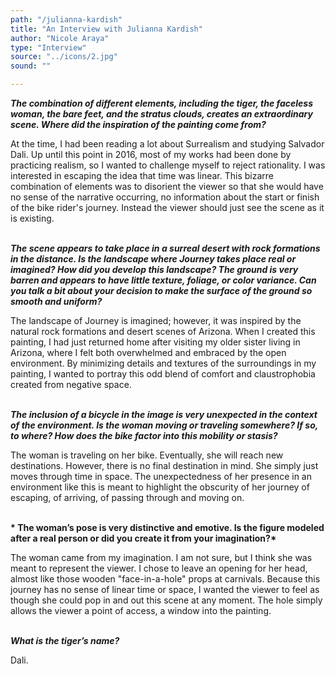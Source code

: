 ```yaml
---
path: "/julianna-kardish"
title: "An Interview with Julianna Kardish"
author: "Nicole Araya"
type: "Interview"
source: "../icons/2.jpg"
sound: ""

---
```


__*The combination of different elements, including the tiger, the faceless woman, the bare feet, and the stratus clouds, creates an extraordinary scene. Where did the inspiration of the painting come from?*__

At the time, I had been reading a lot about Surrealism and studying Salvador Dali. Up until this point in 2016, most of my works had been done by practicing realism, so I wanted to challenge myself to reject rationality. I was interested in escaping the idea that time was linear. This bizarre combination of elements was to disorient the viewer so that she would have no sense of the narrative occurring, no information about the start or finish of the bike rider's journey. Instead the viewer should just see the scene as it is existing. <br /><br />


__*The scene appears to take place in a surreal desert with rock formations in the distance. Is the landscape where Journey takes place real or imagined? How did you develop this landscape? The ground is very barren and appears to have little texture, foliage, or color variance. Can you talk a bit about your decision to make the surface of the ground so smooth and uniform?*__

The landscape of Journey is imagined; however, it was inspired by the natural rock formations and desert scenes of Arizona. When I created this painting, I had just returned home after visiting my older sister living in Arizona, where I felt both overwhelmed and embraced by the open environment. By minimizing details and textures of the surroundings in my painting, I wanted to portray this odd blend of comfort and claustrophobia created from negative space.<br /><br />


__*The inclusion of a bicycle in the image is very unexpected in the context of the environment. Is the woman moving or traveling somewhere? If so, to where? How does the bike factor into this mobility or stasis?*__

The woman is traveling on her bike. Eventually, she will reach new destinations. However, there is no final destination in mind. She simply just moves through time in space. The unexpectedness of her presence in an environment like this is meant to highlight the obscurity of her journey of escaping, of arriving, of passing through and moving on.<br /><br />


__* The woman’s pose is very distinctive and emotive. Is the figure modeled after a real person or did you create it from your imagination?*__

The woman came from my imagination. I am not sure, but I think she was meant to represent the viewer. I chose to leave an opening for her head, almost like those wooden "face-in-a-hole" props at carnivals. Because this journey has no sense of linear time or space, I wanted the viewer to feel as though she could pop in and out this scene at any moment.  The hole simply allows the viewer a point of access, a window into the painting.<br /><br />

__*What is the tiger’s name?*__

Dali.
&nbsp;
